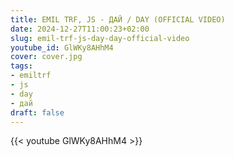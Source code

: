 ```yaml
---
title: EMIL TRF, JS - ДАЙ / DAY (OFFICIAL VIDEO)
date: 2024-12-27T11:00:23+02:00
slug: emil-trf-js-day-day-official-video
youtube_id: GlWKy8AHhM4
cover: cover.jpg
tags:
- emiltrf
- js
- day
- дай
draft: false
---
```


{{< youtube GlWKy8AHhM4 >}}
